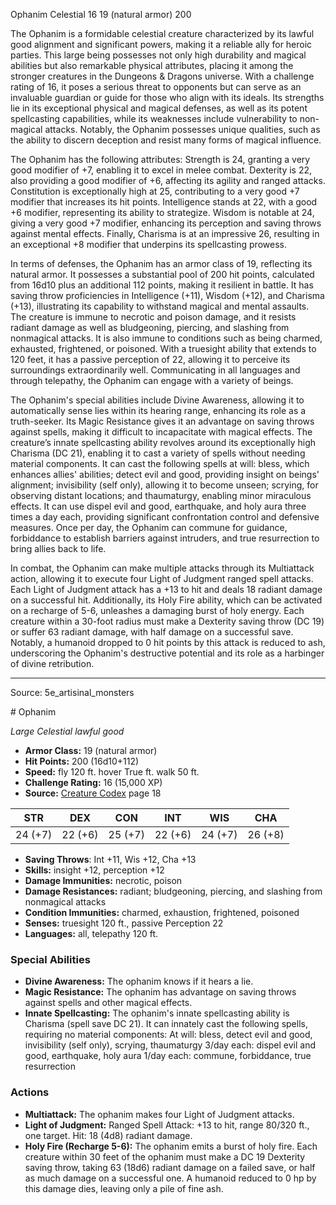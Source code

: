 <MonsterName/>Ophanim</MonsterName>
<CreatureType/>Celestial</CreatureType>
<CR/>16</CR>
<AC/>19 (natural armor)</AC>
<HP/>200</HP>
<summary>The Ophanim is a formidable celestial creature characterized by its lawful good alignment and significant powers, making it a reliable ally for heroic parties. This large being possesses not only high durability and magical abilities but also remarkable physical attributes, placing it among the stronger creatures in the Dungeons & Dragons universe. With a challenge rating of 16, it poses a serious threat to opponents but can serve as an invaluable guardian or guide for those who align with its ideals. Its strengths lie in its exceptional physical and magical defenses, as well as its potent spellcasting capabilities, while its weaknesses include vulnerability to non-magical attacks. Notably, the Ophanim possesses unique qualities, such as the ability to discern deception and resist many forms of magical influence.</summary>

<detail>

The Ophanim has the following attributes: Strength is 24, granting a very good modifier of +7, enabling it to excel in melee combat. Dexterity is 22, also providing a good modifier of +6, affecting its agility and ranged attacks. Constitution is exceptionally high at 25, contributing to a very good +7 modifier that increases its hit points. Intelligence stands at 22, with a good +6 modifier, representing its ability to strategize. Wisdom is notable at 24, giving a very good +7 modifier, enhancing its perception and saving throws against mental effects. Finally, Charisma is at an impressive 26, resulting in an exceptional +8 modifier that underpins its spellcasting prowess.

In terms of defenses, the Ophanim has an armor class of 19, reflecting its natural armor. It possesses a substantial pool of 200 hit points, calculated from 16d10 plus an additional 112 points, making it resilient in battle. It has saving throw proficiencies in Intelligence (+11), Wisdom (+12), and Charisma (+13), illustrating its capability to withstand magical and mental assaults. The creature is immune to necrotic and poison damage, and it resists radiant damage as well as bludgeoning, piercing, and slashing from nonmagical attacks. It is also immune to conditions such as being charmed, exhausted, frightened, or poisoned. With a truesight ability that extends to 120 feet, it has a passive perception of 22, allowing it to perceive its surroundings extraordinarily well. Communicating in all languages and through telepathy, the Ophanim can engage with a variety of beings.

The Ophanim's special abilities include Divine Awareness, allowing it to automatically sense lies within its hearing range, enhancing its role as a truth-seeker. Its Magic Resistance gives it an advantage on saving throws against spells, making it difficult to incapacitate with magical effects. The creature’s innate spellcasting ability revolves around its exceptionally high Charisma (DC 21), enabling it to cast a variety of spells without needing material components. It can cast the following spells at will: bless, which enhances allies' abilities; detect evil and good, providing insight on beings' alignment; invisibility (self only), allowing it to become unseen; scrying, for observing distant locations; and thaumaturgy, enabling minor miraculous effects. It can use dispel evil and good, earthquake, and holy aura three times a day each, providing significant confrontation control and defensive measures. Once per day, the Ophanim can commune for guidance, forbiddance to establish barriers against intruders, and true resurrection to bring allies back to life.

In combat, the Ophanim can make multiple attacks through its Multiattack action, allowing it to execute four Light of Judgment ranged spell attacks. Each Light of Judgment attack has a +13 to hit and deals 18 radiant damage on a successful hit. Additionally, its Holy Fire ability, which can be activated on a recharge of 5-6, unleashes a damaging burst of holy energy. Each creature within a 30-foot radius must make a Dexterity saving throw (DC 19) or suffer 63 radiant damage, with half damage on a successful save. Notably, a humanoid dropped to 0 hit points by this attack is reduced to ash, underscoring the Ophanim's destructive potential and its role as a harbinger of divine retribution.</detail>



---

Source: 5e_artisinal_monsters

<statblock>
# Ophanim

*Large* *Celestial* *lawful good*

- **Armor Class:** 19 (natural armor)
- **Hit Points:** 200 (16d10+112)
- **Speed:** fly 120 ft. hover True ft. walk 50 ft.
- **Challenge Rating:** 16 (15,000 XP)
- **Source:** [Creature Codex](https://koboldpress.com/kpstore/product/creature-codex-for-5th-edition-dnd) page 18

| STR | DEX | CON | INT | WIS | CHA |
| --- | --- | --- | --- | --- | --- |
| 24 (+7) | 22 (+6) | 25 (+7) | 22 (+6) | 24 (+7) | 26 (+8) |

- **Saving Throws**: Int +11, Wis +12, Cha +13
- **Skills:** insight +12, perception +12
- **Damage Immunities:** necrotic, poison
- **Damage Resistances:** radiant; bludgeoning, piercing, and slashing from nonmagical attacks
- **Condition Immunities:** charmed, exhaustion, frightened, poisoned
- **Senses:** truesight 120 ft., passive Perception 22
- **Languages:** all, telepathy 120 ft.

### Special Abilities

- **Divine Awareness:** The ophanim knows if it hears a lie.
- **Magic Resistance:** The ophanim has advantage on saving throws against spells and other magical effects.
- **Innate Spellcasting:** The ophanim's innate spellcasting ability is Charisma (spell save DC 21). It can innately cast the following spells, requiring no material components:
At will: bless, detect evil and good, invisibility (self only), scrying, thaumaturgy
3/day each: dispel evil and good, earthquake, holy aura
1/day each: commune, forbiddance, true resurrection

### Actions

- **Multiattack:** The ophanim makes four Light of Judgment attacks.
- **Light of Judgment:** Ranged Spell Attack: +13 to hit, range 80/320 ft., one target. Hit: 18 (4d8) radiant damage.
- **Holy Fire (Recharge 5-6):** The ophanim emits a burst of holy fire. Each creature within 30 feet of the ophanim must make a DC 19 Dexterity saving throw, taking 63 (18d6) radiant damage on a failed save, or half as much damage on a successful one. A humanoid reduced to 0 hp by this damage dies, leaving only a pile of fine ash.


</statblock>


